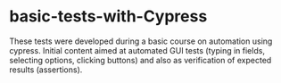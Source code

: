 # basic-tests-with-Cypress
These tests were developed during a basic course on automation using cypress. Initial content aimed at automated GUI tests (typing in fields, selecting options, clicking buttons) and also as verification of expected results (assertions).
